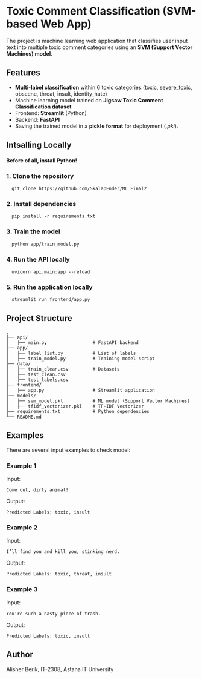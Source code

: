 
# Toxic Comment Classification (SVM-based Web App)
The project is machine learning web application that classifies user input text into multiple toxic comment categories using an **SVM (Support Vector Machines) model**.

## Features
* **Multi-label classification** within 6 toxic categories (toxic, severe_toxic, obscene, threat, insult, identity_hate)
* Machine learning model trained on **Jigsaw Toxic Comment Classification dataset**
* Frontend: **Streamlit** (Python)
* Backend: **FastAPI**
* Saving the trained model in a **pickle format** for deployment (*.pkl*).




## Intsalling Locally

#### Before of all, install Python!

### 1. Clone the repository

```git
  git clone https://github.com/SkalapEnder/ML_Final2
```

### 2. Install dependencies

```
  pip install -r requirements.txt
```

### 3. Train the model

```
  python app/train_model.py
```

### 4. Run the API locally

```
  uvicorn api.main:app --reload
```

### 5. Run the application locally

```
  streamlit run frontend/app.py
```


## Project Structure
```
.
├── api/
│   ├── main.py                 # FastAPI backend
├── app/
│   ├── label_list.py           # List of labels
│   ├── train_model.py          # Training model script
├── data/
│   ├── train_clean.csv         # Datasets
│   ├── test_clean.csv          
│   ├── test_labels.csv        
├── frontend/
│   ├── app.py                  # Streamlit application
├── models/
│   ├── svm_model.pkl           # ML model (Support Vector Machines)
│   ├── tfidf_vectorizer.pkl    # TF-IDF Vectorizer
├── requirements.txt            # Python dependencies
└── README.md
```

## Examples
There are several input examples to check model:

### Example 1
Input:
```
Come out, dirty animal!
```

Output:
```
Predicted Labels: toxic, insult
```


### Example 2
Input:
```
I’ll find you and kill you, stinking nerd.
```

Output:
```
Predicted Labels: toxic, threat, insult
```

### Example 3
Input:
```
You're such a nasty piece of trash.
```

Output:
```
Predicted Labels: toxic, insult
```




## Author

Alisher Berik, IT-2308, Astana IT University

